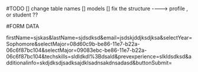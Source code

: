 #TODO
[] change table names
[] models
[] fix the structure ----> profile , or student ??




#FORM DATA

firstName=sjskas&lastName=sjdsdksd&email=jsdskjddjksdjksa&selectYear=Sophomore&selectMajor=08d60c9b-be86-11e7-b22a-06c6f87bc104&selectMajor=09083ebc-be86-11e7-b22a-06c6f87bc104&techskills=sldldkdl%3Bdsald&prevexperience=slkldsdksd&additionalinfo=skdjdksdjsadksajdklsadnsakdnsadasd&buttonSubmit=